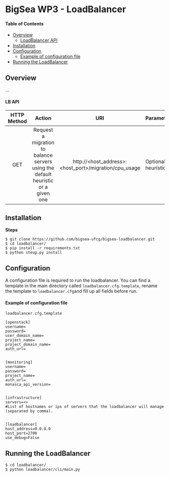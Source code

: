 BigSea WP3 - LoadBalancer
=========================

#### Table of Contents

- [Overview](#overview)
    - [LoadBalancer API](#loadbalancer-api)
- [Installation](#installation)
- [Configuration](#configuration)
    - [Example of configuration file](#example-of-configuration-file)
- [Running the LoadBalancer](#running-the-loadbalancer)


## Overview

...

#### LB API

| HTTP Method | Action | URI | Parameters |
|:------------:|:-------------:|:-------------:|:-------------|
| GET | Request a migration to balance servers using the default heuristic or a given one | http://<host_address>:<host_port>/migration/cpu_usage | Optional: heuristic=name |




## Installation

**Steps**

    $ git clone https://github.com/bigsea-ufcg/bigsea-loadbalancer.git
    $ cd loadbalancer/
    $ pip install -r requirements.txt
    $ python steup.py install


## Configuration

A configuration file is required to run the loadbalancer. You can find a template in the main directory called
`loadbalancer.cfg.template`, rename the template to `loadbalancer.cfg`and fill up all fields before run.

#### Example of configuration file

`loadbalancer.cfg.template`

```
[openstack]
username=
password=
user_domain_name=
project_name=
project_domain_name=
auth_url=


[monitoring]
username=
password=
project_name=
auth_url=
monasca_api_version=


[infrastructure]
servers=<>
#List of hostnames or ips of servers that the loadbalancer will manage (separated by comma).


[loadbalancer]
host_address=0.0.0.0
host_port=2700
use_debug=False
```


## Running the LoadBalancer

    $ cd loadbalancer/
    $ python loadbalancer/cli/main.py

